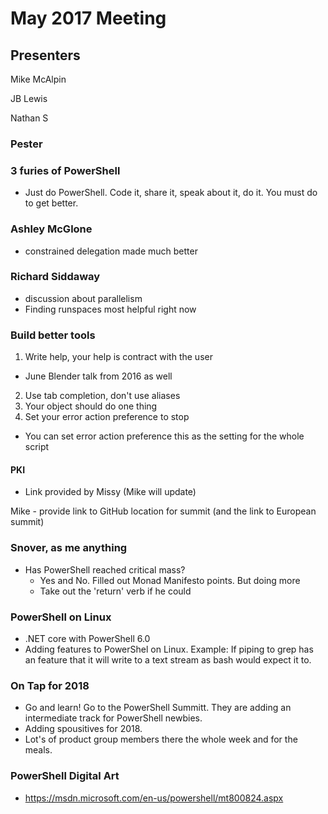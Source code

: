 # May 2017 Meeting

## Presenters
Mike McAlpin  

JB Lewis  

Nathan S


### Pester

### 3 furies of PowerShell
  - Just do PowerShell. Code it, share it, speak about it, do it. You must do to get better.
  
### Ashley McGlone
 - constrained delegation made much better
 
### Richard Siddaway
 - discussion about parallelism
 - Finding runspaces most helpful right now
 
 
### Build better tools
 1. Write help, your help is contract with the user
  * June Blender talk from 2016 as well
 2. Use tab completion, don't use aliases
 3. Your object should do one thing
 4. Set your error action preference to stop
  * You can set error action preference this as the setting for the whole script
 
#### PKI
 * Link provided by Missy (Mike will update)
 
Mike - provide link to GitHub location for summit (and the link to European summit)
 
### Snover, as me anything
 * Has PowerShell reached critical mass?
   * Yes and No. Filled out Monad Manifesto points. But doing more
   * Take out the 'return' verb if he could
   
### PowerShell on Linux
* .NET core with PowerShell 6.0
* Adding features to PowerShel on Linux. Example:  If piping to grep has an feature that it will write to a text stream as bash would expect it to.

 ### On Tap for 2018
 * Go and learn! Go to the PowerShell Summitt. They are adding an intermediate track for PowerShell newbies.
 * Adding spousitives  for 2018.
 * Lot's of product group members there the whole week and for the meals.
 
 ### PowerShell Digital Art
 * https://msdn.microsoft.com/en-us/powershell/mt800824.aspx
 
 
